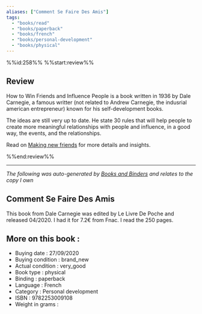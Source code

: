 ```yaml
---
aliases: ["Comment Se Faire Des Amis"] 
tags: 
  - "books/read" 
  - "books/paperback" 
  - "books/french"
  - "books/personal-development"
  - "books/physical"
---
```

%%id:258%%
%%start:review%%

## Review

How to Win Friends and Influence People is a book written in 1936 by Dale Carnegie, a famous writter (not related to Andrew Carnegie, the indusrial american entrepreneur) known for his self-development books. 

The ideas are still very up to date. He state 30 rules that will help people to create more meaningful relationships with people and influence, in a good way, the events, and the relationships. 

Read on [Making new friends](Making%20new%20friends.md) for more details and insights.

%%end:review%%

---
_The following was auto-generated by [Books and Binders](Books%20and%20Binders.md) and relates to the copy I own_
## Comment Se Faire Des Amis
This book from Dale Carnegie was edited by Le Livre De Poche and released 04/2020. I had it for 7.2€ from Fnac. I read the 250 pages.

## More on this book :
- Buying date : 27/09/2020
- Buying condition : brand_new
- Actual condition : very_good
- Book type : physical
- Binding : paperback
- Language : French
- Category : Personal development
- ISBN : 9782253009108
- Weight in grams : 
